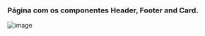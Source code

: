 ### Página com os componentes Header, Footer and Card.
![image](https://github.com/user-attachments/assets/a945246b-cc89-4419-b878-b52c97a53979)
